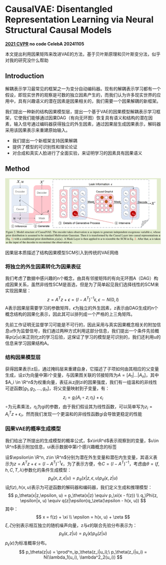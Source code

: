 # CausalVAE: Disentangled Representation Learning  via Neural Structural Causal Models

**[2021 CVPR](https://openaccess.thecvf.com/content/CVPR2021/html/Yang_CausalVAE_Disentangled_Representation_Learning_via_Neural_Structural_Causal_Models_CVPR_2021_paper.html)	no code	CelebA	20241105**

本文提出利用因果矩阵来改进VAE的方法，基于贝叶斯原理和贝叶斯变分法，似乎对我的研究没什么帮助

## Introduction 

解耦表示学习最常见的框架之一为变分自动编码器。现有的解耦表示学习都有一个假设，即现实世界的观察是可数的独立因素产生的，而我们认为许多现实世界的应用中，具有兴趣语义的潜在因素是因果相关的，我们需要一个因果解耦的新框架。

我们提出一种新的结构因果模型层，提出一个基于VAE的因果模型解耦表示学习框架，它使我们能够通过因果DAG（有向无环图）恢复具有语义和结构的潜在因素，输入信号通过编码器获得独立的外生因素，通过因果层生成因果表示，解码器采用该因果表示来重建原始输入。

- 我们提出一个新框架支持因果解耦
- 提供了模型的可识别性和理论论证
- 对合成和真实人脸进行了全面实验，来证明学习的因素具有因果语义

## Method

![image-20241105110222831](imgs/image-20241105110222831.png)

因果层本质描述了结构因果模型SCM引入到传统的VAE网络

### 将独立的外生因素转化为因果表征

我们考虑了数据中感兴趣的n个概念，由具有邻接矩阵的有向无环图A（DAG）构成因果关系，虽然非线性SCM是首选，但是为了简单起见我们选择线性的SCM来实现因果层：
$$
z = A^Tz + \epsilon = (I-A^T)^{-1}\epsilon, \epsilon \sim N(0, I)
$$
A表示因果层需要学习的参数矩阵，$\epsilon$为独立的外生因素，z表示由DAG生成的n个概念结构的因果化表示，因此其可以排列成一个严格的上三角矩阵。

先前工作证明无监督学习可能是不可行的，因此采用与真实因果概念相关的附加信息u作为监督信号，我们通过两种方式利用这部分信息，我们提出一个条件先验概率$p(z|u)$来正则化z的学习后验，这保证了学习的模型是可识别的，我们还利用u的信息来学习因果结构A。

### 结构因果模型层

获得因果表示z后，通过掩码层来重建自身，它描述了子项如何由其相应的父变量生成，设zi为向量中第i个变量，与因果图关联的邻接矩阵为$A = [A_1|...|A_n]$，其中$A_i \in \R^n$为权重向量，表征从zj到zi的因果强度，我们有一组温和的非线性可逆函数$[g_1, g_2, ..., g_n]$，将父变量映射到子变量，有：
$$
z_i = g_i(A_i\circ z;\eta_i) + \epsilon_i
$$
$\circ$为元素乘法，$\eta_i$为gi的参数，由于我们假设其为线性函数，可以简单写为$z_i = A^T_iz + \epsilon_i$，然而我们发现一个更温和的非线性函数gi会导致更稳定的性能

### 因果VAE的概率生成模型

我们给出了所提出的生成模型的概率公式，$x\in\R^d$表示观察到的变量，$u\in \R^n$表示附加信息，ui表示数据中第i个感兴趣概念的标签

设$\epsilon\in \R^n, z\in \R^n$分别为潜在外生变量和潜在内生变量，其语义表示为$z = A^Tz + \epsilon = (I-A^T)^{-1}\epsilon$，为了表示方便，令$C = (I-A^T)^{-1}$，考虑由$\theta = (f, h, C, T, \lambda)$参数化的条件生成模型：
$$
p_\theta(x, z, \epsilon|u) = p_\theta(x|z, \epsilon, u)p_\theta(\epsilon, z|u)
$$
设$f(z), h(x, u)$表示为可逆函数的解码器和编码器，我们定义生成和推理模型：
$$
p_\theta(x|z,\epsilon, u) = p_\theta(x|z) \equiv p_\xi(x - f(z)) \\
q_\Phi(z, \epsilon|x, u) \equiv q(z|\epsilon)q_\zeta(\epsilon - h(x, u))
$$
其中：
$$
x = f(z) + \xi \\
\epsilon = h(x, u) + \zeta
$$
$\xi,\zeta$分别表示相互独立的随机噪声向量，z与$\epsilon$的联合先验分布表示为：
$$
p_\theta(\epsilon, z|u) = p_\epsilon(\epsilon)p_\theta(z|u)
$$
$p_\epsilon(\epsilon)$为标准概率分布。
$$
p_\theta(z|u) = \prod^n_ip_\theta(z_i|u_i);\ p_\theta(z_i|u_i) = N(\lambda_1(u_i), \lambda^2_2(u_i))
$$
